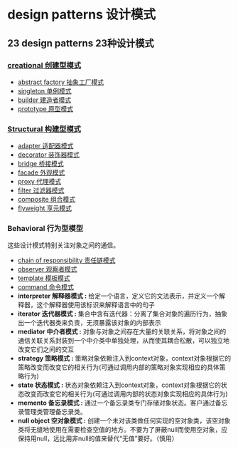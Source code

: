 # design patterns 设计模式 #

## 23 design patterns 23种设计模式 ##

### [creational 创建型模式](src/main/java/com/wp/designpatterns/creational) ###

* [abstract factory 抽象工厂模式](src/main/java/com/wp/designpatterns/creational/abstractfactory)
* [singleton 单例模式](src/main/java/com/wp/designpatterns/creational/singleton)
* [builder 建造者模式](src/main/java/com/wp/designpatterns/creational/builder)
* [prototype 原型模式](src/main/java/com/wp/designpatterns/creational/prototype)

### [Structural 构建型模式](src/main/java/com/wp/designpatterns/structural) ###

* [adapter 适配器模式](src/main/java/com/wp/designpatterns/structural/adapter)
* [decorator 装饰器模式](src/main/java/com/wp/designpatterns/structural/decorator)
* [bridge 桥接模式](src/main/java/com/wp/designpatterns/structural/bridge)
* [facade 外观模式](src/main/java/com/wp/designpatterns/structural/facade)
* [proxy 代理模式](src/main/java/com/wp/designpatterns/structural/proxy)
* [filter 过滤器模式](src/main/java/com/wp/designpatterns/structural/filter)
* [composite 组合模式](src/main/java/com/wp/designpatterns/structural/composite)
* [flyweight 享元模式](src/main/java/com/wp/designpatterns/structural/flyweight)

### Behavioral 行为型模型 ###

这些设计模式特别关注对象之间的通信。

* [chain of responsibility 责任链模式](src/main/java/com/wp/designpatterns/behavioral/chainofresponsibility)
* [observer 观察者模式](src/main/java/com/wp/designpatterns/behavioral/observer)
* [template 模板模式](src/main/java/com/wp/designpatterns/behavioral/template)
* [command 命令模式](src/main/java/com/wp/designpatterns/behavioral/command)
* **interpreter 解释器模式 :** 给定一个语言，定义它的文法表示，并定义一个解释器，这个解释器使用该标识来解释语言中的句子
* **iterator 迭代器模式 :** 集合中含有迭代器：分离了集合对象的遍历行为，抽象出一个迭代器类来负责，无须暴露该对象的内部表示
* **mediator 中介者模式 :** 对象与对象之间存在大量的关联关系，将对象之间的通信关联关系封装到一个中介类中单独处理，从而使其耦合松散，可以独立地改变它们之间的交互
* **strategy 策略模式 :** 策略对象依赖注入到context对象，context对象根据它的策略改变而改变它的相关行为(可通过调用内部的策略对象实现相应的具体策略行为)
* **state 状态模式 :** 状态对象依赖注入到context对象，context对象根据它的状态改变而改变它的相关行为(可通过调用内部的状态对象实现相应的具体行为)
* **memento 备忘录模式 :** 通过一个备忘录类专门存储对象状态。客户通过备忘录管理类管理备忘录类。
* **null object 空对象模式 :** 创建一个未对该类做任何实现的空对象类，该空对象类将无缝地使用在需要检查空值的地方。不要为了屏蔽null而使用空对象，应保持用null，远比用非null的值来替代“无值”要好。（慎用）
